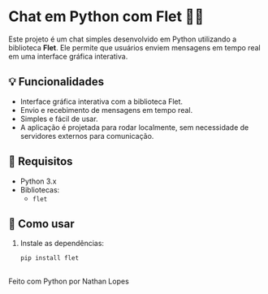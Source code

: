 # Chat em Python com Flet 🚀💬

Este projeto é um chat simples desenvolvido em Python utilizando a biblioteca **Flet**. Ele permite que usuários enviem mensagens em tempo real em uma interface gráfica interativa.

## 💡 Funcionalidades

- Interface gráfica interativa com a biblioteca Flet.
- Envio e recebimento de mensagens em tempo real.
- Simples e fácil de usar.
- A aplicação é projetada para rodar localmente, sem necessidade de servidores externos para comunicação.

## 📁 Requisitos

- Python 3.x
- Bibliotecas:
  - `flet`

## 🔧 Como usar

1. Instale as dependências:
   ```bash
   pip install flet
  
Feito com Python por Nathan Lopes
